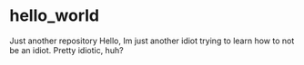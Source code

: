 # hello_world
Just another repository
Hello, Im just another idiot trying to learn how to not be an idiot. 
Pretty idiotic, huh?
